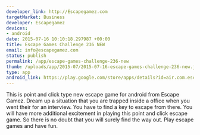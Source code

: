 ```yaml
--- 
developer_link: http://Escapegamez.com
targetMarket: Business
developer: Escapegamez
devices: 
- android
date: 2015-07-16 10:10:18.297987 +00:00
title: Escape Games Challenge 236 NEW
email: info@escapegamez.com
status: publish
permalink: /app/escape-games-challenge-236-new
thumb: /uploads/app/2015-07/2015-07-16-escape-games-challenge-236-new.jpg
type: app
android_link: https://play.google.com/store/apps/details?id=air.com.escapegamez.EscapeGamesChallenge236
---
```


This is point and click type new escape game for android from Escape Gamez. Dream up a situation that you are trapped inside a office when you went their for an interview. You have to find a key to escape from there. You will have more additional excitement in playing this point and click escape game. So there is no doubt that you will surely find the way out. Play escape games and have fun.
